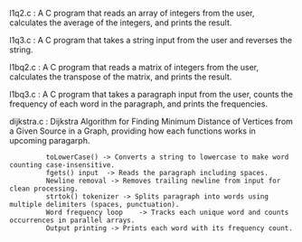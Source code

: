 l1q2.c : A C program that reads an array of integers from the user, calculates the average of the integers, and prints
the result.

l1q3.c : A C program that takes a string input from the user and reverses the string.

l1bq2.c : A C program that reads a matrix of integers from the user, calculates the transpose of the matrix, and prints the result.

l1bq3.c : A C program that takes a paragraph input from the user, counts the frequency of each word in the paragraph, and prints the frequencies.

dijkstra.c : Dijkstra Algorithm for Finding Minimum Distance of Vertices from a Given Source in a Graph, providing how each functions works in upcoming paragarph.

             toLowerCase() -> Converts a string to lowercase to make word counting case-insensitive.
             fgets() input	-> Reads the paragraph including spaces.
             Newline removal -> Removes trailing newline from input for clean processing.
             strtok() tokenizer	-> Splits paragraph into words using multiple delimiters (spaces, punctuation).
             Word frequency loop	-> Tracks each unique word and counts occurrences in parallel arrays.
             Output printing -> Prints each word with its frequency count.
